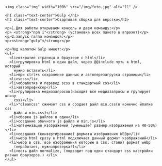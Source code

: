 <section>
    <!-- @@include('html/header.html') -->

    <img class="img" width="100%" src="/img/foto.jpg" alt="11" />

    <h1 class="text-center">Gulp </h1>
    <h2 class="text-center">Стартовая сборка для верстки</h2>

    <p>1.Для работы открываем консоль и даем команду:</p>
    <p> <strong>"npm i"</strong> (установка всех пакето в впроэкт)</p>
    <p>2.запуск галпа командой:</p>
    <p><strong>"gulp"</strong></p>

    <p>Под капотом Gulp имеет:</p>
    <ul>
      <li>открытие страницы в браузере с html</li>
      <li>групировка html в один файл, через @@include путь к html, который
        нужно вставить</li>
      <li>при ctrl+s сохранение данных и автоперезагрузка страницы</li>
      <li>scss</li>
      <li>обработка и перевод scss в стандартный css</li>
      <li>автопрефиксер</li>
      <li>групировка медиазапросов(находит все медиазапросы и групирует внизу
        css)</li>
      <li>"cleancss" сжимает css и создает файл min.css(в конечно йпапке css
        файл и min.css)</li>
      <li>сборка js файлов в один</li>
      <li>создание обычного js файла и min.js</li>
      <li>оптимизация изображений (уменьшает размер изображения на 40-50%)</li>
      <li>создания (конвертирование) формата изображения WEBp</li>
      <li>webp html сразу в html подключает данный формат изображений</li>
      <li>webp в css, все изображения которые в css, ставит формат webp
        (неработает, нужнапроверка!)</li>
      <li>есть файл normalize, (подводит под один стандарт css настройки разных браузеров.) </li>
    </ul>
  </section>